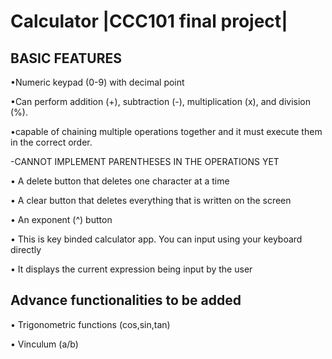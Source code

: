 # Calculator |CCC101 final project|

## BASIC FEATURES

•Numeric keypad (0-9) with decimal point

•Can perform addition (+), subtraction (-), multiplication (x), and division (%).

•capable of chaining multiple operations together and it must execute them in the correct order. 

   -CANNOT IMPLEMENT PARENTHESES IN THE OPERATIONS YET
   
• A delete button that deletes one character at a time

• A clear button that deletes everything that is written on the screen

• An exponent (^) button

• This is key binded calculator app. You can input using your keyboard directly

• It displays the current expression being input by the user


## Advance functionalities to be added
• Trigonometric functions (cos,sin,tan)

• Vinculum (a/b)
